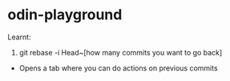 # odin-playground
Learnt:
1. git rebase -i Head~[how many commits you want to go back]
- Opens a tab where you can do actions on previous commits